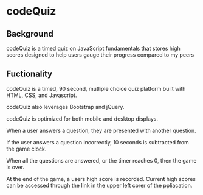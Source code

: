 # codeQuiz


## Background

codeQuiz is a timed quiz on JavaScript fundamentals that stores high scores designed to help users gauge their progress compared to my peers


## Fuctionality

codeQuiz is a timed, 90 second, mutliple choice quiz platform built with HTML, CSS, and Javascript. 

codeQuiz also leverages Bootstrap and jQuery.

codeQuiz is optimized for both mobile and desktop displays.

When a user answers a question, they are presented with another question.

If the user answers a question incorrectly, 10 seconds is subtracted from the game clock.

When all the questions are answered, or the timer reaches 0, then the game is over.

At the end of the game, a users high score is recorded. Current high scores can be accessed through the link in the upper left corer of the ppliacation.

